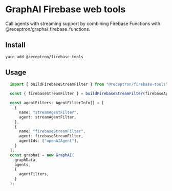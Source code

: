 # GraphAI Firebase web tools


Call agents with streaming support by combining Firebase Functions with @receptron/graphai_firebase_functions.

## Install

```
yarn add @receptron/firebase-tools
```

## Usage

```TypeScript
  import { buildFirebaseStreamFilter } from "@receptron/firebase-tools";
  
  const { firebaseStreamFilter } = buildFirebaseStreamFilter(firebaseApp, "asia-northeast1", "agent");

  const agentFilters: AgentFilterInfo[] = [
    {
      name: "streamAgentFilter",
      agent: streamAgentFilter,
    },
    {
      name: "firebaseStreamFilter",
      agent: firebaseStreamFilter,
      agentIds: ["openAIAgent"],
    }
  ];
  const graphai = new GraphAI(
    graphData,
    agents,
    {
      agentFilters,
    }
  );
```

